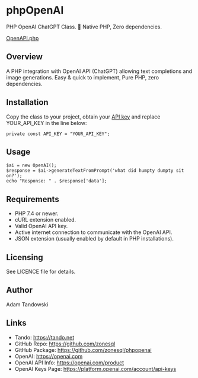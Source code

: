 # phpOpenAI

PHP OpenAI ChatGPT Class. 🚀 Native PHP, Zero dependencies. 

[OpenAPI.php](https://github.com/zonesql/phpopenai/blob/main/OpenAI.php)

## Overview

A PHP integration with OpenAI API (ChatGPT) allowing text completions and image generations. Easy & quick to implement, Pure PHP, zero dependencies.

## Installation

Copy the class to your project, obtain your [API key](https://platform.openai.com/account/api-keys) and replace YOUR_API_KEY in the line below:

```
private const API_KEY = "YOUR_API_KEY";
```

## Usage


```
$ai = new OpenAI();
$response = $ai->generateTextFromPrompt('what did humpty dumpty sit on?');
echo "Response: " . $response['data'];
```

## Requirements

- PHP 7.4 or newer.
- cURL extension enabled.
- Valid OpenAI API key.
- Active internet connection to communicate with the OpenAI API.
- JSON extension (usually enabled by default in PHP installations).

## Licensing

See LICENCE file for details.

## Author

Adam Tandowski

## Links

- Tando: https://tando.net
- GitHub Repo: https://github.com/zonesql
- GitHub Package: https://github.com/zonesql/phpopenai
- OpenAI: https://openai.com
- OpenAI API Info: https://openai.com/product
- OpenAI Keys Page: https://platform.openai.com/account/api-keys

